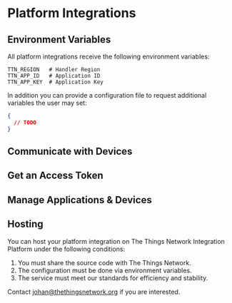 # Platform Integrations

## Environment Variables

All platform integrations receive the following environment variables:

```
TTN_REGION   # Handler Region
TTN_APP_ID   # Application ID
TTN_APP_KEY  # Application Key
```

In addition you can provide a configuration file to request additional variables the user may set:

```json
{
  // TODO
}
```

## Communicate with Devices

## Get an Access Token

## Manage Applications & Devices

## Hosting

You can host your platform integration on The Things Network Integration Platform under the following conditions:

1. You must share the source code with The Things Network.
2. The configuration must be done via environment variables.
3. The service must meet our standards for efficiency and stability.

Contact [johan@thethingsnetwork.org](mailto:johan@thethingsnetwork.org) if you are interested.
